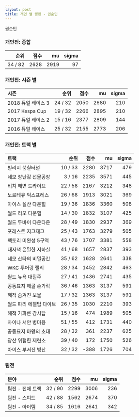 ```yaml
---
layout: post
title: 개인 별 랭킹 - 권순민
---
```


권순민

### 개인전: 종합

| 순위 | 점수 | mu | sigma |
|---:|---:|---:|---:|
| 34 / 82 | 2628 | 2919 | 97 |

### 개인전: 시즌 별

| 시즌 | 순위 | 점수 | mu | sigma |
|:---|---:|---:|---:|---:|
| 2018 듀얼 레이스 3 | 24 / 32 | 2050 | 2680 | 210 |
| 2017 Kespa Cup | 19 / 32 | 2266 | 2895 | 210 |
| 2017 듀얼 레이스 2 | 15 / 16 | 2377 | 2809 | 144 |
| 2016 듀얼 레이스 | 25 / 32 | 2155 | 2773 | 206 |

### 개인전: 트랙 별

| 트랙 | 순위 | 점수 | mu | sigma |
|:---|---:|---:|---:|---:|
| 빌리지 붐힐터널 | 10 / 33 | 2280 | 3717 | 479 |
| 네모 장난감 선물공장 | 3 / 16 | 2235 | 3571 | 445 |
| 비치 해변 드라이브 | 22 / 58 | 2167 | 3212 | 348 |
| 노르테유 익스프레스 | 26 / 68 | 1913 | 3021 | 369 |
| 아이스 설산 다운힐 | 19 / 36 | 1836 | 3360 | 508 |
| 월드 리오 다운힐 | 14 / 30 | 1832 | 3107 | 425 |
| 월드 두바이 다운타운 | 28 / 49 | 1830 | 2937 | 369 |
| 포레스트 지그재그 | 25 / 43 | 1763 | 3279 | 505 |
| 팩토리 미완성 5구역 | 43 / 76 | 1707 | 3381 | 558 |
| 대저택 은밀한 지하실 | 41 / 68 | 1657 | 2837 | 393 |
| 네모 산타의 비밀공간 | 35 / 62 | 1628 | 2641 | 338 |
| WKC 투어링 랠리 | 28 / 34 | 1452 | 2842 | 463 |
| 월드 뉴욕 대질주 | 27 / 41 | 1436 | 2741 | 435 |
| 공동묘지 해골 손가락 | 36 / 46 | 1363 | 3137 | 591 |
| 해적 숨겨진 보물 | 17 / 32 | 1363 | 3137 | 591 |
| 월드 파리 에펠탑 다이브 | 26 / 35 | 1030 | 2210 | 393 |
| 해적 가파른 감시탑 | 15 / 16 | 474 | 1989 | 505 |
| 차이나 서안 병마용 | 51 / 55 | 412 | 1731 | 440 |
| 공동묘지 마왕의 초대 | 28 / 32 | 361 | 2237 | 625 |
| 광산 위험한 제련소 | 39 / 40 | 172 | 1750 | 526 |
| 아이스 부서진 빙산 | 32 / 32 | -388 | 1726 | 704 |

### 팀전

| 분야 | 순위 | 점수 | mu | sigma |
|:---|---:|---:|---:|---:|
| 팀전 - 전체 트랙 | 32 / 90 | 2299 | 3006 | 236 |
| 팀전 - 스피드 | 42 / 88 | 1562 | 2674 | 370 |
| 팀전 - 아이템 | 34 / 85 | 1616 | 2641 | 342 |
